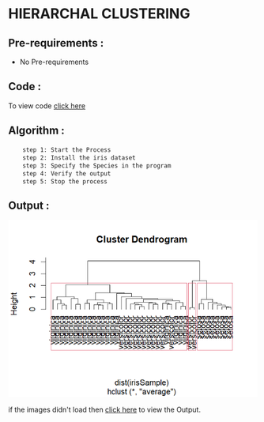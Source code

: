 # HIERARCHAL CLUSTERING

## Pre-requirements :
 * No Pre-requirements

## Code :

To view code [click here](./HIERARCHAL%20CLUSTERING.R)

## Algorithm :


```Algorithm
    step 1: Start the Process
    step 2: Install the iris dataset 
    step 3: Specify the Species in the program
    step 4: Verify the output
    step 5: Stop the process
```

## Output :

![Image](./Rplot.png)

if the images didn't load then [click here](./Rplot.png) to view the Output. 